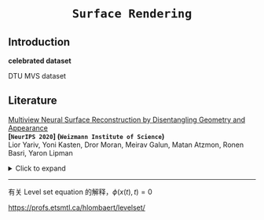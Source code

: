 # <p align=center>`Surface Rendering` </p>







## Introduction



**celebrated dataset**

DTU MVS dataset





## Literature

<span id="UNISURF"></span>
[Multiview Neural Surface Reconstruction by Disentangling Geometry and Appearance](https://arxiv.org/pdf/2003.09852.pdf)  
**[`NeurIPS 2020`] (`Weizmann Institute of Science`)**  
Lior Yariv, Yoni Kasten, Dror Moran, Meirav Galun, Matan Atzmon, Ronen Basri, Yaron Lipman

<details><summary>Click to expand</summary>
<div align="center"><img width="700" src="https://raw.githubusercontent.com/yzy1996/Image-Hosting/master/20210722165950.png" ></div>

> **Summary**



> **Details**

</details>

---



有关 Level set equation 的解释，$\phi(x(t), t) = 0$

https://profs.etsmtl.ca/hlombaert/levelset/


